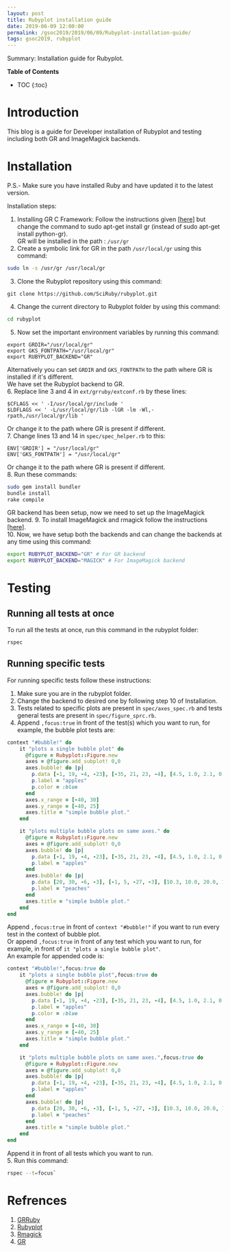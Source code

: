 ```yaml
---
layout: post
title: Rubyplot installation guide
date: 2019-06-09 12:00:00
permalink: /gsoc2019/2019/06/09/Rubyplot-installation-guide/
tags: gsoc2019, rubyplot
---
```


Summary: Installation guide for Rubyplot.  

**Table of Contents**
* TOC
{:toc}

# Introduction
This blog is a guide for Developer installation of Rubyplot and testing including both GR and ImageMagick backends.  

# Installation
P.S.- Make sure you have installed Ruby and have updated it to the latest version.  
  
Installation steps:
1. Installing GR C Framework: Follow the instructions given [[here]](https://software.opensuse.org/download.html?project=science:gr-framework&package=python-gr) but change the command to sudo apt-get install gr (instead of sudo apt-get install python-gr).  
GR will be installed in the path : `/usr/gr`
2. Create a symbolic link for GR in the path `/usr/local/gr` using this command:  
```bash
sudo ln -s /usr/gr /usr/local/gr
```
3. Clone the Rubyplot repository using this command:
```
git clone https://github.com/SciRuby/rubyplot.git
```
4. Change the current directory to Rubyplot folder by using this command:
```bash
cd rubyplot
```
5. Now set the important environment variables by running this command:
```shell
export GRDIR="/usr/local/gr"
export GKS_FONTPATH="/usr/local/gr"
export RUBYPLOT_BACKEND="GR"
```
Alternatively you can set `GRDIR` and `GKS_FONTPATH` to the path where GR is installed if it's different.  
We have set the Rubyplot backend to GR.  
6. Replace line 3 and 4 in `ext/grruby/extconf.rb` by these lines:
```
$CFLAGS << ' -I/usr/local/gr/include '
$LDFLAGS << ' -L/usr/local/gr/lib -lGR -lm -Wl,-rpath,/usr/local/gr/lib '
```
Or change it to the path where GR is present if different.  
7. Change lines 13 and 14 in `spec/spec_helper.rb` to this:
```
ENV['GRDIR'] = "/usr/local/gr"
ENV['GKS_FONTPATH'] = "/usr/local/gr"
```
Or change it to the path where GR is present if different.  
8. Run these commands:
```bash
sudo gem install bundler
bundle install
rake compile
```
GR backend has been setup, now we need to set up the ImageMagick backend.
9. To install ImageMagick and rmagick follow the instructions [[here]](https://github.com/rmagick/rmagick).  
10. Now, we have setup both the backends and can change the backends at any time using this command:
```bash
export RUBYPLOT_BACKEND="GR" # For GR backend
export RUBYPLOT_BACKEND="MAGICK" # For ImageMagick backend
```
  
# Testing
## Running all tests at once
To run all the tests at once, run this command in the rubyplot folder:
```bash
rspec
```
## Running specific tests
For running specific tests follow these instructions:
1. Make sure you are in the rubyplot folder.  
2. Change the backend to desired one by following step 10 of Installation.  
3. Tests related to specific plots are present in `spec/axes_spec.rb` and tests general tests are present in `spec/figure_sprc.rb`.  
4. Append `,focus:true` in front of the test(s) which you want to run, for example, the bubble plot tests are:
```ruby
context "#bubble!" do
    it "plots a single bubble plot" do
      @figure = Rubyplot::Figure.new
      axes = @figure.add_subplot! 0,0
      axes.bubble! do |p|
        p.data [-1, 19, -4, -23], [-35, 21, 23, -4], [4.5, 1.0, 2.1, 0.9]
        p.label = "apples"
        p.color = :blue
      end
      axes.x_range = [-40, 30]
      axes.y_range = [-40, 25]
      axes.title = "simple bubble plot."
    end

    it "plots multiple bubble plots on same axes." do 
      @figure = Rubyplot::Figure.new
      axes = @figure.add_subplot! 0,0
      axes.bubble! do |p|
        p.data [-1, 19, -4, -23], [-35, 21, 23, -4], [4.5, 1.0, 2.1, 0.9]
        p.label = "apples"
      end
      axes.bubble! do |p|
        p.data [20, 30, -6, -3], [-1, 5, -27, -3], [10.3, 10.0, 20.0, 10.0]
        p.label = "peaches"
      end
      axes.title = "simple bubble plot."
    end
end
```
Append `,focus:true` in front of `context "#bubble!"` if you want to run every test in the context of bubble plot.  
Or append `,focus:true` in front of any test which you want to run, for example, in front of `it "plots a single bubble plot"`.  
An example for appended code is:
```ruby
context "#bubble!",focus:true do
    it "plots a single bubble plot",focus:true do
      @figure = Rubyplot::Figure.new
      axes = @figure.add_subplot! 0,0
      axes.bubble! do |p|
        p.data [-1, 19, -4, -23], [-35, 21, 23, -4], [4.5, 1.0, 2.1, 0.9]
        p.label = "apples"
        p.color = :blue
      end
      axes.x_range = [-40, 30]
      axes.y_range = [-40, 25]
      axes.title = "simple bubble plot."
    end

    it "plots multiple bubble plots on same axes.",focus:true do 
      @figure = Rubyplot::Figure.new
      axes = @figure.add_subplot! 0,0
      axes.bubble! do |p|
        p.data [-1, 19, -4, -23], [-35, 21, 23, -4], [4.5, 1.0, 2.1, 0.9]
        p.label = "apples"
      end
      axes.bubble! do |p|
        p.data [20, 30, -6, -3], [-1, 5, -27, -3], [10.3, 10.0, 20.0, 10.0]
        p.label = "peaches"
      end
      axes.title = "simple bubble plot."
    end
end
```
Append it in front of all tests which you want to run.  
5. Run this command:
```bash
rspec --t=focus`
```

# Refrences
1. [GRRuby](https://github.com/pgtgrly/GRruby-extension)  
2. [Rubyplot](https://github.com/SciRuby/rubyplot)  
3. [Rmagick](https://rmagick.github.io/)
4. [GR](https://gr-framework.org/)
